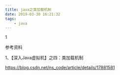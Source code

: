 ```yaml
---
title: java之类加载机制
date: 2019-03-30 16:21:32
tags:
	- java
---
```




1



参考资料

1、【深入Java虚拟机】之四：类加载机制

https://blog.csdn.net/ns_code/article/details/17881581